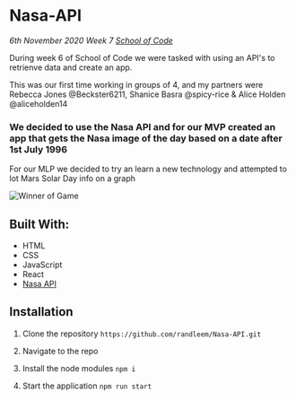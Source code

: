 # Nasa-API

*6th November 2020*
*Week 7 [School of Code](https://www.schoolofcode.co.uk)*

During week 6 of School of Code we were tasked with using an API's to retrienve data and create an app.

This was our first time working in groups of 4, and my partners were Rebecca Jones @Beckster6211, Shanice Basra @spicy-rice & Alice Holden @aliceholden14

### We decided to use the Nasa API and for our MVP created an app that gets the Nasa image of the day based on a date after 1st July 1996

For our MLP we decided to try an learn a new technology and attempted to lot Mars Solar Day info on a graph

![Winner of Game](./Winner.png)

## Built With:

- HTML
- CSS
- JavaScript
- React
- [Nasa API](https://api.nasa.gov)

## Installation

1. Clone the repository
   `https://github.com/randleem/Nasa-API.git`

2. Navigate to the repo

3. Install the node modules
   `npm i`

4. Start the application
   `npm run start`
